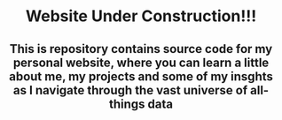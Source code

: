 <div align="center">
<h1>Website Under Construction!!!</h1>

<h2>This is repository contains source code for my personal website, where you can learn a little about me, my projects and some of my insghts as I navigate through the vast universe of all-things data</h2>

</div>

<!-- TODO -->